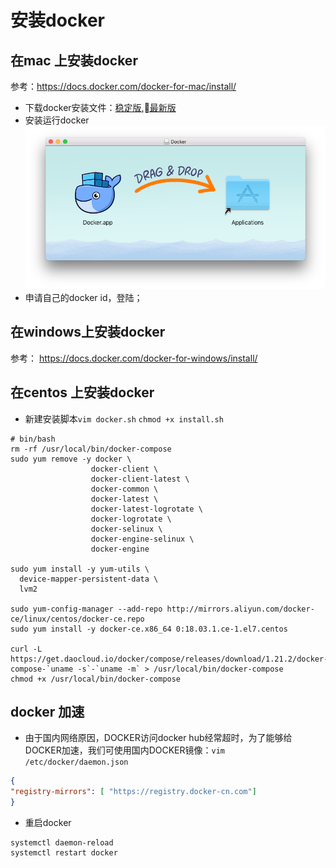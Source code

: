# 安装docker

## 在mac 上安装docker
参考：https://docs.docker.com/docker-for-mac/install/

* 下载docker安装文件：[稳定版](https://download.docker.com/mac/stable/Docker.dmg),[最新版](https://download.docker.com/mac/edge/Docker.dmg)
* 安装运行docker  
![](./assets/2018-02-17-08-57-08.png)
* 申请自己的docker id，登陆；

## 在windows上安装docker
参考： https://docs.docker.com/docker-for-windows/install/

## 在centos 上安装docker

* 新建安装脚本``vim docker.sh``   ``chmod +x install.sh``

```shell
# bin/bash
rm -rf /usr/local/bin/docker-compose
sudo yum remove -y docker \
                  docker-client \
                  docker-client-latest \
                  docker-common \
                  docker-latest \
                  docker-latest-logrotate \
                  docker-logrotate \
                  docker-selinux \
                  docker-engine-selinux \
                  docker-engine

sudo yum install -y yum-utils \
  device-mapper-persistent-data \
  lvm2

sudo yum-config-manager --add-repo http://mirrors.aliyun.com/docker-ce/linux/centos/docker-ce.repo
sudo yum install -y docker-ce.x86_64 0:18.03.1.ce-1.el7.centos

curl -L https://get.daocloud.io/docker/compose/releases/download/1.21.2/docker-compose-`uname -s`-`uname -m` > /usr/local/bin/docker-compose
chmod +x /usr/local/bin/docker-compose
```

## docker 加速

* 由于国内网络原因，DOCKER访问docker hub经常超时，为了能够给DOCKER加速，我们可使用国内DOCKER镜像：``vim /etc/docker/daemon.json ``

```json
{
"registry-mirrors": [ "https://registry.docker-cn.com"]
}
```

* 重启docker 

```
systemctl daemon-reload 
systemctl restart docker
```
